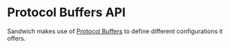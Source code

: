 # Protocol Buffers API

Sandwich makes use of [Protocol Buffers] to define different configurations
it offers.

[Protocol Buffers]: https://protobuf.dev/overview/
